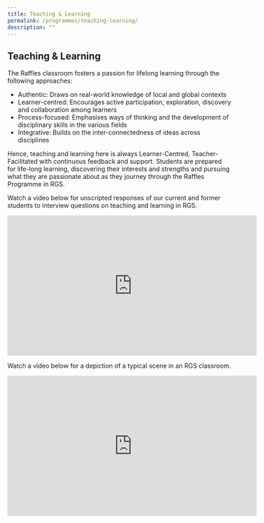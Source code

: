 ```yaml
---
title: Teaching & Learning
permalink: /programmes/teaching-learning/
description: ""
---
```

## Teaching & Learning

The Raffles classroom fosters a passion for lifelong learning through the following approaches:

*   Authentic: Draws on real-world knowledge of local and global contexts
*   Learner-centred: Encourages active participation, exploration, discovery and collaboration among learners
*   Process-focused: Emphasises ways of thinking and the development of disciplinary skills in the various fields
*   Integrative: Builds on the inter-connectedness of ideas across disciplines

Hence, teaching and learning here is always Learner-Centred, Teacher-Facilitated with continuous feedback and support. Students are prepared for life-long learning, discovering their interests and strengths and pursuing what they are passionate about as they journey through the Raffles Programme in RGS.

Watch a video below for unscripted responses of our current and former students to interview questions on teaching and learning in RGS.

<iframe width="560" height="315" src="https://www.youtube.com/embed/WPgLgKSOsXU" title="Teaching &amp; Learning in RGS" frameborder="0" allow="accelerometer; autoplay; clipboard-write; encrypted-media; gyroscope; picture-in-picture; web-share" allowfullscreen></iframe>

Watch a video below for a depiction of a typical scene in an RGS classroom.

<iframe width="560" height="315" src="https://www.youtube.com/embed/FMXgHAqiVQs" title="Inquiry with Teacher Guidance" frameborder="0" allow="accelerometer; autoplay; clipboard-write; encrypted-media; gyroscope; picture-in-picture; web-share" allowfullscreen></iframe>